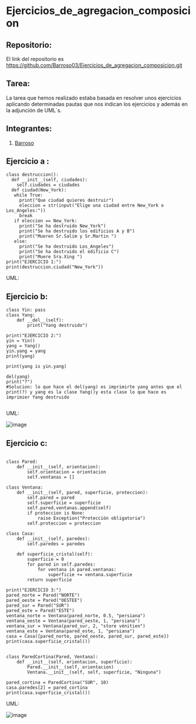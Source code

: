 # Ejercicios_de_agregacion_composicion

## Repositorio:

El link del repositorio es https://github.com/Barroso03/Ejercicios_de_agregacion_composicion.git



## Tarea:

La tarea que hemos realizado estaba basada en resolver unos ejercicios aplicando determinadas pautas que nos indican los ejercicios y además en la adjunción de UML´s.

## Integrantes:
 
1. [Barroso](https://github.com/Barroso03)



## Ejercicio a :

```
class destruccion():
  def __init__(self, ciudades):
    self.ciudades = ciudades
  def ciudad(New_York):
   while True:
     print("Que ciudad quieres destruir")
     eleccion = str(input("Elige una ciudad entre New_York o Los_Angeles:"))
     break
   if eleccion == New_York:
     print("Se ha destruido New_York")
     print("Se ha destruido los edificios A y B")
     print("Mueren Sr.Salim y Sr.Martin ")
   else:
     print("Se ha destruido Los_Angeles")
     print("Se ha destruido el edificio C")
     print("Muere Sra.Xing ")
print("EJERCICIO 1:")
print(destruccion.ciudad("New_York"))

````
UML:





## Ejercicio b:

```
class Yin: pass 
class Yang: 
    def __del__(self): 
        print("Yang destruido") 
 
print("EJERCICIO 2:")
yin = Yin() 
yang = Yang() 
yin.yang = yang 
print(yang) 

print(yang is yin.yang) 

del(yang) 
print("?")
#Solucion: lo que hace el del(yang) es imprimirte yang antes que el print(?) y yang es la clase Yang()y esta clase lo que hace es imprimier Yang destruido 


```

UML:

![image](https://user-images.githubusercontent.com/91721590/159533627-eda39300-a823-4203-a013-4536326a8ded.png)






## Ejercicio c:

```

class Pared:
    def __init__(self, orientacion):
        self.orientacion = orientacion
        self.ventanas = []

class Ventana:
    def __init__(self, pared, superficie, proteccion):
        self.pared = pared
        self.superficie = superficie
        self.pared.ventanas.append(self)
        if proteccion is None:
            raise Exception("Protección obligatoria")
        self.proteccion = proteccion

class Casa:
    def __init__(self, paredes):
        self.paredes = paredes

    def superficie_cristal(self):
        superficie = 0
        for pared in self.paredes:
            for ventana in pared.ventanas:
                superficie += ventana.superficie
        return superficie

print("EJERCICIO 3:")
pared_norte = Pared("NORTE")
pared_oeste = Pared("OESTEE")
pared_sur = Pared("SUR")
pared_este = Pared("ESTE")
ventana_norte = Ventana(pared_norte, 0.5, "persiana")
ventana_oeste = Ventana(pared_oeste, 1, "persiana")
ventana_sur = Ventana(pared_sur, 2, "store vénitien")
ventana_este = Ventana(pared_este, 1, "persiana")
casa = Casa([pared_norte, pared_oeste, pared_sur, pared_este])
print(casa.superficie_cristal())


class ParedCortina(Pared, Ventana):
    def __init__(self, orientacion, superficie):
        Pared.__init__(self, orientacion)
        Ventana.__init__(self, self, superficie, "Ninguna")

pared_cortina = ParedCortina("SUR", 10)
casa.paredes[2] = pared_cortina
print(casa.superficie_cristal())  

```


UML:

![image](https://user-images.githubusercontent.com/91721590/159535049-36dee098-b021-41c9-99e9-428871cdd056.png)

